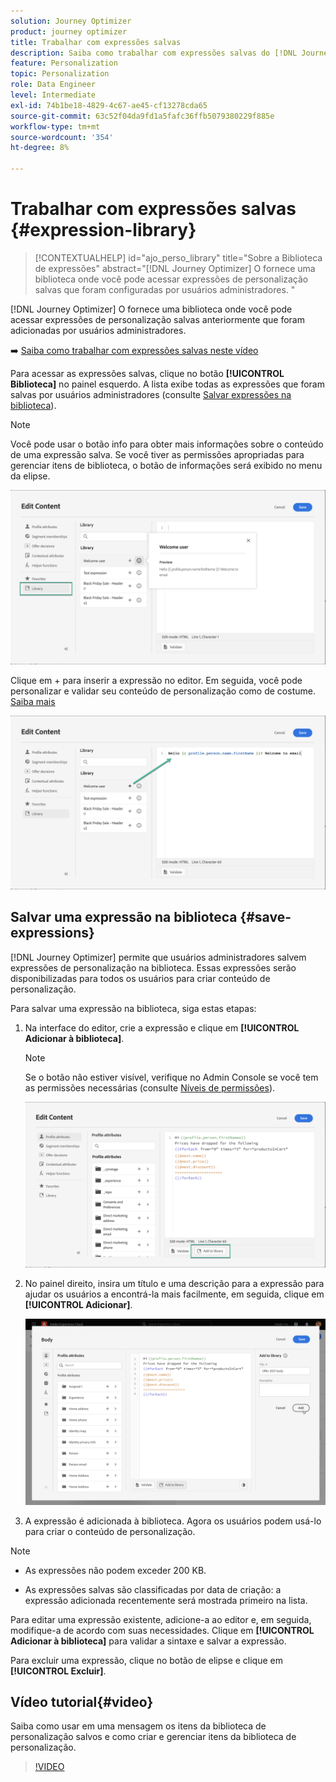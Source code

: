 ```yaml
---
solution: Journey Optimizer
product: journey optimizer
title: Trabalhar com expressões salvas
description: Saiba como trabalhar com expressões salvas do [!DNL Journey Optimizer] biblioteca.
feature: Personalization
topic: Personalization
role: Data Engineer
level: Intermediate
exl-id: 74b1be18-4829-4c67-ae45-cf13278cda65
source-git-commit: 63c52f04da9fd1a5fafc36ffb5079380229f885e
workflow-type: tm+mt
source-wordcount: '354'
ht-degree: 8%

---
```


# Trabalhar com expressões salvas {#expression-library}

>[!CONTEXTUALHELP]
>id="ajo_perso_library"
>title="Sobre a Biblioteca de expressões"
>abstract="[!DNL Journey Optimizer] O fornece uma biblioteca onde você pode acessar expressões de personalização salvas que foram configuradas por usuários administradores. "

[!DNL Journey Optimizer] O fornece uma biblioteca onde você pode acessar expressões de personalização salvas anteriormente que foram adicionadas por usuários administradores.

➡️ [Saiba como trabalhar com expressões salvas neste vídeo](#video-preview)

Para acessar as expressões salvas, clique no botão **[!UICONTROL Biblioteca]** no painel esquerdo. A lista exibe todas as expressões que foram salvas por usuários administradores (consulte [Salvar expressões na biblioteca](#save-expressions)).

>[!NOTE]
>
>Você pode usar o botão info para obter mais informações sobre o conteúdo de uma expressão salva. Se você tiver as permissões apropriadas para gerenciar itens de biblioteca, o botão de informações será exibido no menu da elipse.

![](assets/library-list.png)

Clique em + para inserir a expressão no editor. Em seguida, você pode personalizar e validar seu conteúdo de personalização como de costume. [Saiba mais](../personalization/personalization-build-expressions.md)

![](assets/library-add.png)

## Salvar uma expressão na biblioteca {#save-expressions}

[!DNL Journey Optimizer] permite que usuários administradores salvem expressões de personalização na biblioteca. Essas expressões serão disponibilizadas para todos os usuários para criar conteúdo de personalização.

Para salvar uma expressão na biblioteca, siga estas etapas:

1. Na interface do editor, crie a expressão e clique em **[!UICONTROL Adicionar à biblioteca]**.

   >[!NOTE]
   >
   >Se o botão não estiver visível, verifique no Admin Console se você tem as permissões necessárias (consulte [Níveis de permissões](../administration/high-low-permissions.md)).

   ![](assets/library-save.png)

1. No painel direito, insira um título e uma descrição para a expressão para ajudar os usuários a encontrá-la mais facilmente, em seguida, clique em **[!UICONTROL Adicionar]**.

   ![](assets/add-expression.png)

1. A expressão é adicionada à biblioteca. Agora os usuários podem usá-lo para criar o conteúdo de personalização.


>[!NOTE]
>
>* As expressões não podem exceder 200 KB.
>
>* As expressões salvas são classificadas por data de criação: a expressão adicionada recentemente será mostrada primeiro na lista.



Para editar uma expressão existente, adicione-a ao editor e, em seguida, modifique-a de acordo com suas necessidades. Clique em **[!UICONTROL Adicionar à biblioteca]** para validar a sintaxe e salvar a expressão.

Para excluir uma expressão, clique no botão de elipse e clique em **[!UICONTROL Excluir]**.

## Vídeo tutorial{#video}

Saiba como usar em uma mensagem os itens da biblioteca de personalização salvos e como criar e gerenciar itens da biblioteca de personalização.

>[!VIDEO](https://video.tv.adobe.com/v/340941?quality=12)

